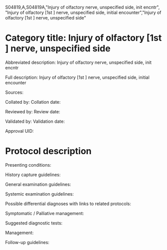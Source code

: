 S04819,A,S04819A,"Injury of olfactory nerve, unspecified side, init encntr", "Injury of olfactory [1st ] nerve, unspecified side, initial encounter","Injury of olfactory [1st ] nerve, unspecified side"
# Category title: Injury of olfactory [1st ] nerve, unspecified side

Abbreviated description: Injury of olfactory nerve, unspecified side, init encntr

Full description: Injury of olfactory [1st ] nerve, unspecified side, initial encounter

Sources:

Collated by:
Collation date:

Reviewed by:
Review date:

Validated by:
Validation date:

Approval UID:

# Protocol description

Presenting conditions:

History capture guidelines:

General examination guidelines:

Systemic examination guidelines:

Possible differential diagnoses with links to related protocols:

Symptomatic / Palliative management:

Suggested diagnostic tests:

Management:

Follow-up guidelines:
